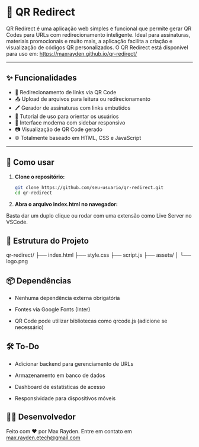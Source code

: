 # 📱 QR Redirect

QR Redirect é uma aplicação web simples e funcional que permite gerar QR Codes para URLs com redirecionamento inteligente. Ideal para assinaturas, materiais promocionais e muito mais, a aplicação facilita a criação e visualização de códigos QR personalizados.
O QR Redirect está disponível para uso em: https://maxrayden.github.io/qr-redirect/

---

## ✨ Funcionalidades

- 🔗 Redirecionamento de links via QR Code
- 📤 Upload de arquivos para leitura ou redirecionamento
- 🖊️ Gerador de assinaturas com links embutidos
- 📖 Tutorial de uso para orientar os usuários
- 🎨 Interface moderna com sidebar responsivo
- 📷 Visualização de QR Code gerado
- 🌐 Totalmente baseado em HTML, CSS e JavaScript

---

## 🚀 Como usar

1. **Clone o repositório:**
   ```bash
   git clone https://github.com/seu-usuario/qr-redirect.git
   cd qr-redirect

2. **Abra o arquivo index.html no navegador:**

Basta dar um duplo clique ou rodar com uma extensão como Live Server no VSCode.

## 🧱 Estrutura do Projeto
qr-redirect/
├── index.html
├── style.css
├── script.js
├── assets/
│   └── logo.png

## 📦 Dependências
- Nenhuma dependência externa obrigatória

- Fontes via Google Fonts (Inter)

- QR Code pode utilizar bibliotecas como qrcode.js (adicione se necessário)

## 🛠️ To-Do
- Adicionar backend para gerenciamento de URLs

- Armazenamento em banco de dados

- Dashboard de estatísticas de acesso

- Responsividade para dispositivos móveis

## 🧑‍💻 Desenvolvedor
Feito com ❤️ por Max Rayden.
Entre em contato em max.rayden.etech@gmail.com
